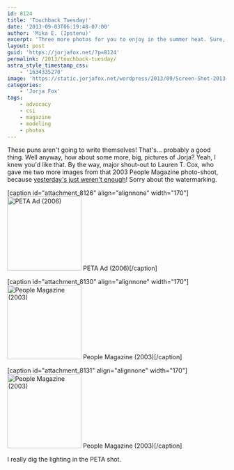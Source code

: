 ```yaml
---
id: 8124
title: 'Touchback Tuesday!'
date: '2013-09-03T06:19:48-07:00'
author: 'Mika E. (Ipstenu)'
excerpt: 'Three more photos for you to enjoy in the summer heat. Sure, they''re from 2006 and 2003, but that''s okay!'
layout: post
guid: 'https://jorjafox.net/?p=8124'
permalink: /2013/touchback-tuesday/
astra_style_timestamp_css:
    - '1634335270'
image: 'https://static.jorjafox.net/wordpress/2013/09/Screen-Shot-2013-09-02-at-2-Sep-2.30.34-PM.png'
categories:
    - 'Jorja Fox'
tags:
    - advocacy
    - csi
    - magazine
    - modeling
    - photos
---
```


These puns aren't going to write themselves! That's... probably a good thing. Well anyway, how about some more, big, pictures of Jorja? Yeah, I knew you'd like that. By the way, major shout-out to Lauren T. Cox, who gave me two more images from that 2003 People Magazine photo-shoot, because <a href="https://jorjafox.net/2013/magazine-memories-monday/">yesterday's just weren't enough</a>! Sorry about the watermarking.

[caption id="attachment_8126" align="alignnone" width="170"]<a href="https://jorjafox.net/gallery/pro/advocacy/20060000-peta/peta-noad.jpg"><img class="size-full wp-image-8126" alt="PETA Ad (2006)" src="//static.jorjafox.net/wordpress/2013/09/peta-noad_200_cw200_ch200_thumb.jpg" width="170" height="170" /></a> PETA Ad (2006)[/caption]

[caption id="attachment_8130" align="alignnone" width="170"]<a href="https://jorjafox.net/gallery/pro/model/2003-people/people20030526-17.jpg"><img class="size-full wp-image-8130" alt="People Magazine (2003)" src="//static.jorjafox.net/wordpress/2013/09/people20030526-17_200_cw200_ch200_thumb.jpg" width="170" height="170" /></a> People Magazine (2003)[/caption]

[caption id="attachment_8131" align="alignnone" width="170"]<a href="https://jorjafox.net/gallery/pro/model/2003-people/people20030526-18.jpg"><img class="size-full wp-image-8131" alt="People Magazine (2003)" src="//static.jorjafox.net/wordpress/2013/09/people20030526-18_200_cw200_ch200_thumb.jpg" width="170" height="170" /></a> People Magazine (2003)[/caption]

I really dig the lighting in the PETA shot.
